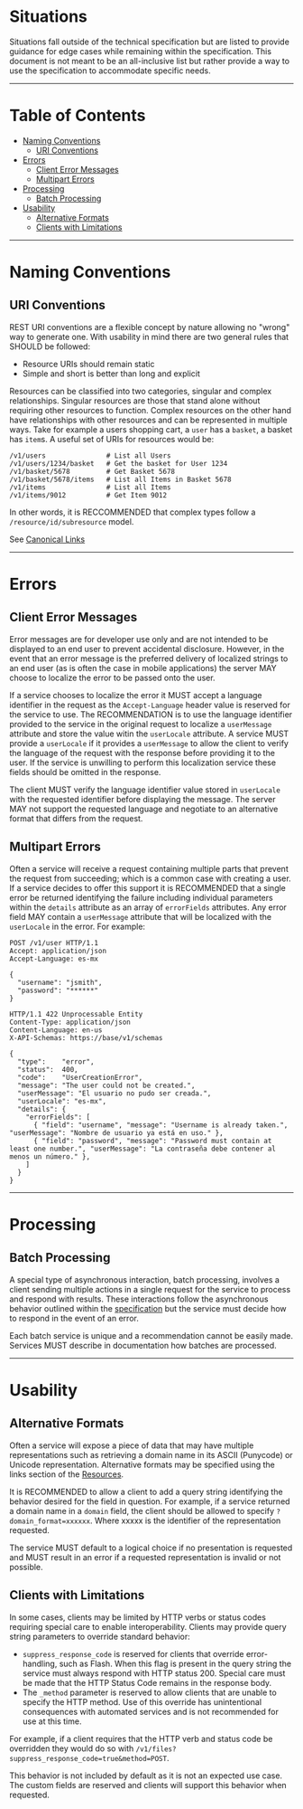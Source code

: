 # Situations #

Situations fall outside of the technical specification but are listed to provide guidance for edge cases while remaining within the specification.  This document is not meant to be an all-inclusive list but rather provide a way to use the specification to accommodate specific needs.

----------------------------------------

# Table of Contents #

- [Naming Conventions](#naming-conventions)
  - [URI Conventions](#uri-conventions)
- [Errors](#errors)
  - [Client Error Messages](#client-error-messages)
  - [Multipart Errors](#multipart-errors)
- [Processing](#processing)
  - [Batch Processing](#batch-processing)
- [Usability](#usability)
  - [Alternative Formats](#alternative-formats)
  - [Clients with Limitations](#clients-with-limitations)

----------------------------------------

# Naming Conventions #

## URI Conventions ##
REST URI conventions are a flexible concept by nature allowing no "wrong" way to generate one.  With usability in mind there are two general rules that SHOULD be followed:

* Resource URIs should remain static
* Simple and short is better than long and explicit

Resources can be classified into two categories, singular and complex relationships.  Singular resources are those that stand alone without requiring other resources to function.  Complex resources on the other hand have relationships with other resources and can be represented in multiple ways.  Take for example a users shopping cart, a <code>user</code> has a <code>basket</code>, a basket has <code>item</code>s.  A useful set of URIs for resources would be:

```
/v1/users				# List all Users
/v1/users/1234/basket	# Get the basket for User 1234
/v1/basket/5678			# Get Basket 5678
/v1/basket/5678/items	# List all Items in Basket 5678
/v1/items				# List all Items
/v1/items/9012			# Get Item 9012

```

In other words, it is RECCOMMENDED that complex types follow a <code>/resource/id/subresource</code> model.  

See [Canonical Links](./specification.md#canonical-links)

----------------------------------------

# Errors #

## Client Error Messages ##
Error messages are for developer use only and are not intended to be displayed to an end user to prevent accidental disclosure.  However, in the event that an error message is the preferred delivery of localized strings to an end user (as is often the case in mobile applications) the server MAY choose to localize the error to be passed onto the user.

If a service chooses to localize the error it MUST accept a language identifier in the request as the <code>Accept-Language</code> header value is reserved for the service to use.  The RECOMMENDATION is to use the language identifier provided to the service in the original request to localize a <code>userMessage</code> attribute and store the value witin the <code>userLocale</code> attribute.  A service MUST provide a <code>userLocale</code> if it provides a <code>userMessage</code> to allow the client to verify the language of the request with the response before providing it to the user.  If the service is unwilling to perform this localization service these fields should be omitted in the response.

The client MUST verify the language identifier value stored in <code>userLocale</code> with the requested identifier before displaying the message.  The server MAY not support the requested language and negotiate to an alternative format that differs from the request.

## Multipart Errors ##
Often a service will receive a request containing multiple parts that prevent the request from succeeding; which is a common case with creating a user.  If a service decides to offer this support it is RECOMMENDED that a single error be returned identifying the failure including individual parameters within the <code>details</code> attribute as an array of <code>errorFields</code> attributes.  Any error field MAY contain a <code>userMessage</code> attribute that will be localized with the <code>userLocale</code> in the error.  For example:

```http
POST /v1/user HTTP/1.1
Accept: application/json
Accept-Language: es-mx

{
  "username": "jsmith",
  "password": "******"
}
```

```http
HTTP/1.1 422 Unprocessable Entity
Content-Type: application/json
Content-Language: en-us
X-API-Schemas: https://base/v1/schemas

{
  "type":    "error",
  "status":  400,
  "code":    "UserCreationError",
  "message": "The user could not be created.",
  "userMessage": "El usuario no pudo ser creada.",
  "userLocale": "es-mx", 
  "details": {
    "errorFields": [
      { "field": "username", "message": "Username is already taken.", "userMessage": "Nombre de usuario ya está en uso." },
      { "field": "password", "message": "Password must contain at least one number.", "userMessage": "La contraseña debe contener al menos un número." },
    ]
  }
}
```
----------------------------------------

# Processing #

## Batch Processing ##
A special type of asynchronous interaction, batch processing, involves a client sending multiple actions in a single request for the service to process and respond with results.  These interactions follow the asynchronous behavior outlined within the [specification](./specification.md#asynchronous-actions) but the service must decide how to respond in the event of an error.  

Each batch service is unique and a recommendation cannot be easily made.  Services MUST describe in documentation how batches are processed.

----------------------------------------

# Usability 

## Alternative Formats ##
Often a service will expose a piece of data that may have multiple representations such as retrieving a domain name in its ASCII (Punycode) or Unicode representation.  Alternative formats may be specified using the links section of the [Resources](./specification.md#resources).

It is RECOMMENDED to allow a client to add a query string identifying the behavior desired for the field in question.  For example, if a service returned a domain name in a <code>domain</code> field, the client should be allowed to specify <code>?domain_format=xxxxxx</code>.  Where xxxxx is the identifier of the representation requested.  

The service MUST default to a logical choice if no presentation is requested and MUST result in an error if a requested representation is invalid or not possible.  

## Clients with Limitations ##
In some cases, clients may be limited by HTTP verbs or status codes requiring special care to enable interoperability.  Clients may provide query string parameters to override standard behavior:

  - <code>suppress_response_code</code> is reserved for clients that override error-handling, such as Flash.  When this flag is present in the query string the service must always respond with HTTP status 200. Special care must be made that the HTTP Status Code remains in the response body.
  - The <code>_method</code> parameter is reserved to allow clients that are unable to specify the HTTP method.  Use of this override has unintentional consequences with automated services and is not recommended for use at this time.

For example, if a client requires that the HTTP verb and status code be overridden they would do so with <code>/v1/files?suppress_response_code=true&method=POST</code>.

This behavior is not included by default as it is not an expected use case.  The custom fields are reserved and clients will support this behavior when requested.
